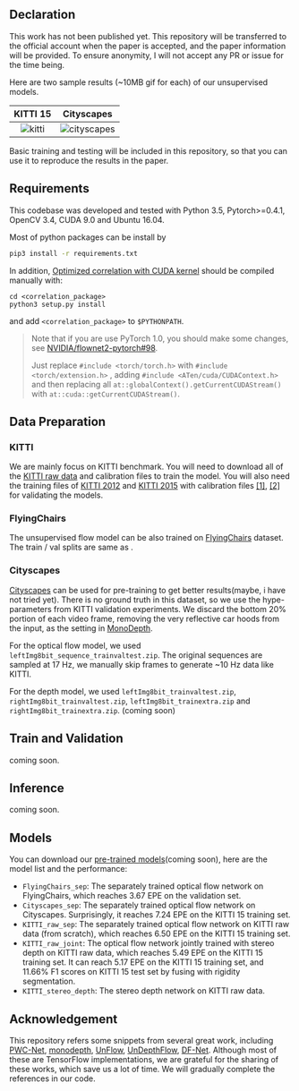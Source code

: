 ## Declaration

This work has not been published yet. This repository will be transferred to the official account when the paper is accepted, and the paper information will be provided. To ensure anonymity, I will not accept any PR or issue for the time being.

Here are two sample results (~10MB gif for each) of our unsupervised models.

|         KITTI 15         |             Cityscapes             |
| :----------------------: | :--------------------------------: |
| ![kitti](demo/kitti.gif) | ![cityscapes](demo/cityscapes.gif) |

Basic training and testing will be included in this repository, so that you can use it to reproduce the results in the paper. 

## Requirements

This codebase was developed and tested with Python 3.5, Pytorch>=0.4.1, OpenCV 3.4, CUDA 9.0 and Ubuntu 16.04.

Most of python packages can be install by

```sh
pip3 install -r requirements.txt
```

In addition, [Optimized correlation with CUDA kernel](https://github.com/NVIDIA/flownet2-pytorch/tree/master/networks/correlation_package) should be compiled manually with:

```
cd <correlation_package>
python3 setup.py install
```

and add `<correlation_package>` to `$PYTHONPATH`.

> Note that if you are use PyTorch 1.0, you should make some changes, see [NVIDIA/flownet2-pytorch#98](https://github.com/NVIDIA/flownet2-pytorch/pull/98).
>
> Just replace `#include <torch/torch.h>` with `#include <torch/extension.h>` , adding  `#include <ATen/cuda/CUDAContext.h>` and then replacing all `at::globalContext().getCurrentCUDAStream()` with `at::cuda::getCurrentCUDAStream()`.

## Data Preparation

### KITTI

We are mainly focus on KITTI benchmark. You will need to download all of the [KITTI raw data](http://www.cvlibs.net/datasets/kitti/raw_data.php) and calibration files to train the model. You will also need the training files of [KITTI 2012](http://www.cvlibs.net/datasets/kitti/eval_stereo_flow.php?benchmark=stereo) and [KITTI 2015](http://www.cvlibs.net/datasets/kitti/eval_scene_flow.php?benchmark=stereo) with calibration files [[1]](http://www.cvlibs.net/download.php?file=data_stereo_flow_calib.zip), [[2]](http://www.cvlibs.net/download.php?file=data_scene_flow_calib.zip) for validating the models. 

### FlyingChairs

The unsupervised flow model can be also trained on [FlyingChairs]() dataset. The train / val splits are same as .

### Cityscapes

[Cityscapes](https://www.cityscapes-dataset.com/) can be used for pre-training to get better results(maybe, i have not tried yet). There is no ground truth in this dataset, so we use the hype-parameters from KITTI validation experiments. We discard the bottom 20% portion of each video frame, removing the very reflective car hoods from the input, as the setting in [MonoDepth](https://github.com/mrharicot/monodepth#cityscapes).

For the optical flow model, we used `leftImg8bit_sequence_trainvaltest.zip`. The original sequences are sampled at 17 Hz, we manually skip frames to generate ~10 Hz data like KITTI. 

For the depth model, we used `leftImg8bit_trainvaltest.zip`, `rightImg8bit_trainvaltest.zip`, `leftImg8bit_trainextra.zip` and `rightImg8bit_trainextra.zip`. (coming soon)

## Train and Validation

coming soon.

## Inference

coming soon.

## Models

You can download our [pre-trained models]()(coming soon), here are the model list and the performance:

- `FlyingChairs_sep`: The separately trained optical flow network on FlyingChairs, which reaches 3.67 EPE on the validation set.
- `Cityscapes_sep`: The separately trained optical flow network on Cityscapes. Surprisingly, it reaches 7.24 EPE on the KITTI 15 training set.
- `KITTI_raw_sep`: The separately trained optical flow network on KITTI raw data (from scratch), which reaches 6.50 EPE on the KITTI 15 training set.
- `KITTI_raw_joint`: The optical flow network jointly trained with stereo depth on KITTI raw data, which reaches 5.49 EPE on the KITTI 15 training set. It can reach 5.17 EPE on the KITTI 15 training set, and 11.66% F1 scores on KITTI 15 test set by fusing with rigidity segmentation.
- `KITTI_stereo_depth`: The stereo depth network on KITTI raw data.

## Acknowledgement

This repository refers some snippets from several great work, including [PWC-Net](https://github.com/NVlabs/PWC-Net), [monodepth](https://github.com/mrharicot/monodepth), [UnFlow](https://github.com/simonmeister/UnFlow), [UnDepthFlow](https://github.com/baidu-research/UnDepthflow), [DF-Net](https://github.com/vt-vl-lab/DF-Net). Although most of these are TensorFlow implementations, we are grateful for the sharing of these works, which save us a lot of time. We will gradually complete the references in our code.